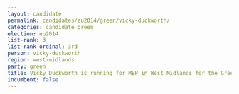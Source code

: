 ```yaml
---
layout: candidate
permalink: candidates/eu2014/green/vicky-duckworth/
categories: candidate green
election: eu2014
list-rank: 3
list-rank-ordinal: 3rd
person: vicky-duckworth
region: west-midlands
party: green
title: Vicky Duckworth is running for MEP in West Midlands for the Green Party
incumbent: false
---
```


